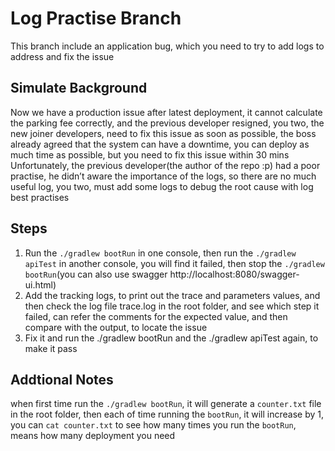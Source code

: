 # Log Practise Branch

This branch include an application bug, which you need to try to add logs to address and fix the issue

## Simulate Background

Now we have a production issue after latest deployment, it cannot calculate the parking fee correctly, and the previous developer resigned, you two, the new joiner developers, need to fix this issue as soon as possible, the boss already agreed that the system can have a downtime, you can deploy as much time as possible, but you need to fix this issue within 30 mins
Unfortunately, the previous developer(the author of the repo :p) had a poor practise, he didn’t aware the importance of the logs, so there are no much useful log, you two, must add some logs to debug the root cause with log best practises

## Steps

1. Run the `./gradlew bootRun` in one console, then run the `./gradlew apiTest` in another console, you will find it failed, then stop the `./gradlew bootRun`(you can also use swagger http://localhost:8080/swagger-ui.html)
2. Add the tracking logs, to print out the trace and parameters values, and then check the log file trace.log in the root folder, and see which step it failed, can refer the comments for the expected value, and then compare with the output, to locate the issue
3. Fix it and run the ./gradlew bootRun and the ./gradlew apiTest again, to make it pass

## Addtional Notes

when first time run the `./gradlew bootRun`, it will generate a `counter.txt` file in the root folder, then each of time running the `bootRun`, it will increase by 1, you can `cat counter.txt` to see how many times you run the `bootRun`, means how many deployment you need